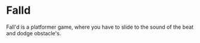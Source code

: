 # Falld
Fall'd is a platformer game, where you have to slide to the sound of the beat and dodge obstacle's.

